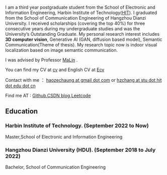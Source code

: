 I am a third year postgraduate student from the School of Electronic and Information Engineering, Harbin Institute of Technology([HIT](https://www.hit.edu.cn/)). I graduated from the School of Communication Engineering of Hangzhou Dianzi University. I received scholarships (covering the top 40%) for three consecutive years during my undergraduate studies and was the University’s Outstanding Graduate. My personal research interest includes **3D computer vision**, Generative AI (GAN, diffusion based model), Semantic Communication(Theme of thesis). My research topic now is indoor visual localization based on image semantic communication.

I was advised by Professor [MaLin](https://homepage.hit.edu.cn/malin)  .

You can find my CV at [cv](./assets/2025秋季入学博士申请_哈尔滨工业大学_常浩泽.pdf) and English CV at [Ecv](./assets/2025FallPhDApplication_HIT_curriculum_vitae_HaozeChang.pdf)

Contact with me ： [haozechaung at gmail dot com](mailto:haozechaung@gmail.com) or [hzchang at stu dot hit dot edu dot cn](mailto:hzchang@stu.hit.edu.cn)

Find me AT : [Github](https://github.com/WiGig11),[CSDN blog](https://blog.csdn.net/WiGig11?spm=1000.2115.3001.5343),[Leetcode](https://leetcode.cn/u/i3rave-montalcininka/)

## Education 
### Harbin Institute of Technology. (September 2022 to Now)
Master,School of Electronic and Information Engineering

### Hangzhou Dianzi University (HDU). (September 2018 to July 2022)
Bachelor, School of Communication Engineering

